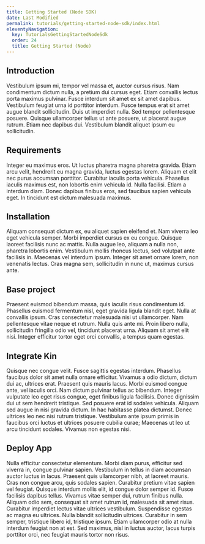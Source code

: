 ```yaml
---
title: Getting Started (Node SDK)
date: Last Modified
permalink: tutorials/getting-started-node-sdk/index.html
eleventyNavigation:
  key: TutorialsGettingStartedNodeSdk
  order: 24
  title: Getting Started (Node)
---
```


## Introduction

Vestibulum ipsum mi, tempor vel massa et, auctor cursus risus. Nam condimentum dictum nulla, a pretium dui cursus eget. Etiam convallis lectus porta maximus pulvinar. Fusce interdum sit amet ex sit amet dapibus. Vestibulum feugiat urna id porttitor interdum. Fusce tempus erat sit amet augue blandit sollicitudin. Duis ut imperdiet nulla. Sed tempor pellentesque posuere. Quisque ullamcorper tellus ut ante posuere, ut placerat augue rutrum. Etiam nec dapibus dui. Vestibulum blandit aliquet ipsum eu sollicitudin.

## Requirements

Integer eu maximus eros. Ut luctus pharetra magna pharetra gravida. Etiam arcu velit, hendrerit eu magna gravida, luctus egestas lorem. Aliquam et elit nec purus accumsan porttitor. Curabitur iaculis porta vehicula. Phasellus iaculis maximus est, non lobortis enim vehicula id. Nulla facilisi. Etiam a interdum diam. Donec dapibus finibus eros, sed faucibus sapien vehicula eget. In tincidunt est dictum malesuada maximus.

## Installation

Aliquam consequat dictum ex, eu aliquet sapien eleifend et. Nam viverra leo eget vehicula semper. Morbi imperdiet cursus ex eu congue. Quisque laoreet facilisis nunc ac mattis. Nulla augue leo, aliquam a nulla non, pharetra lobortis enim. Vestibulum mollis rhoncus lectus, sed volutpat ante facilisis in. Maecenas vel interdum ipsum. Integer sit amet ornare lorem, non venenatis lectus. Cras magna sem, sollicitudin in nunc ut, maximus cursus ante.

## Base project

Praesent euismod bibendum massa, quis iaculis risus condimentum id. Phasellus euismod fermentum nisl, eget gravida ligula blandit eget. Nulla at convallis ipsum. Cras consectetur malesuada nisi ut ullamcorper. Nam pellentesque vitae neque et rutrum. Nulla quis ante mi. Proin libero nulla, sollicitudin fringilla odio vel, tincidunt placerat urna. Aliquam sit amet elit nisi. Integer efficitur tortor eget orci convallis, a tempus quam egestas.

## Integrate Kin

Quisque nec congue velit. Fusce sagittis egestas interdum. Phasellus faucibus dolor sit amet nulla ornare efficitur. Vivamus a odio dictum, dictum dui ac, ultrices erat. Praesent quis mauris lacus. Morbi euismod congue ante, vel iaculis orci. Nam dictum pulvinar tellus ac bibendum. Integer vulputate leo eget risus congue, eget finibus ligula facilisis. Donec dignissim dui ut sem hendrerit tristique. Sed posuere erat id sodales vehicula. Aliquam sed augue in nisi gravida dictum. In hac habitasse platea dictumst. Donec ultrices leo nec nisi rutrum tristique. Vestibulum ante ipsum primis in faucibus orci luctus et ultrices posuere cubilia curae; Maecenas ut leo ut arcu tincidunt sodales. Vivamus non egestas nisi.

## Deploy App

Nulla efficitur consectetur elementum. Morbi diam purus, efficitur sed viverra in, congue pulvinar sapien. Vestibulum in tellus in diam accumsan auctor luctus in lacus. Praesent quis ullamcorper nibh, at laoreet mauris. Cras non congue arcu, quis sodales sapien. Curabitur pretium vitae sapien vel feugiat. Quisque interdum mollis elit, id congue dolor semper id. Fusce facilisis dapibus tellus. Vivamus vitae semper dui, rutrum finibus nulla. Aliquam odio sem, consequat sit amet rutrum id, malesuada sit amet risus. Curabitur imperdiet lectus vitae ultrices vestibulum. Suspendisse egestas ac magna eu ultrices. Nulla blandit sollicitudin ultrices. Curabitur in sem semper, tristique libero id, tristique ipsum. Etiam ullamcorper odio at nulla interdum feugiat non at est. Sed maximus, nisl in luctus auctor, lacus turpis porttitor orci, nec feugiat mauris tortor non risus.
